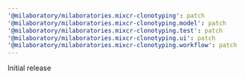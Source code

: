 ```yaml
---
'@milaboratory/milaboratories.mixcr-clonotyping': patch
'@milaboratory/milaboratories.mixcr-clonotyping.model': patch
'@milaboratory/milaboratories.mixcr-clonotyping.test': patch
'@milaboratory/milaboratories.mixcr-clonotyping.ui': patch
'@milaboratory/milaboratories.mixcr-clonotyping.workflow': patch
---
```


Initial release
